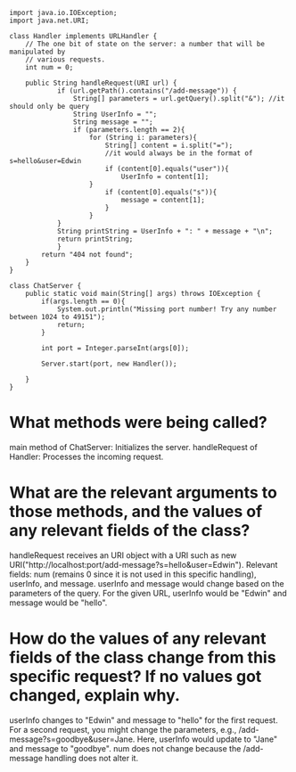 ```
import java.io.IOException;
import java.net.URI;

class Handler implements URLHandler {
    // The one bit of state on the server: a number that will be manipulated by
    // various requests.
    int num = 0;

    public String handleRequest(URI url) {
            if (url.getPath().contains("/add-message")) {
                String[] parameters = url.getQuery().split("&"); //it should only be query
                String UserInfo = "";
                String message = "";
                if (parameters.length == 2){
                    for (String i: parameters){
                        String[] content = i.split("=");
                        //it would always be in the format of s=hello&user=Edwin 
                        if (content[0].equals("user")){
                            UserInfo = content[1];
                    }   
                        if (content[0].equals("s")){
                            message = content[1];
                        }
                    }    
            } 
            String printString = UserInfo + ": " + message + "\n";
            return printString;
            }
        return "404 not found";
    }
}

class ChatServer {
    public static void main(String[] args) throws IOException {
        if(args.length == 0){
            System.out.println("Missing port number! Try any number between 1024 to 49151");
            return;
        }

        int port = Integer.parseInt(args[0]);

        Server.start(port, new Handler());
    
    }
}
```

# What methods were being called?

main method of ChatServer: Initializes the server.
handleRequest of Handler: Processes the incoming request.


# What are the relevant arguments to those methods, and the values of any relevant fields of the class?
handleRequest receives an URI object with a URI such as new URI("http://localhost:port/add-message?s=hello&user=Edwin").
Relevant fields: num (remains 0 since it is not used in this specific handling), userInfo, and message.
userInfo and message would change based on the parameters of the query. For the given URL, userInfo would be "Edwin" and message would be "hello".

# How do the values of any relevant fields of the class change from this specific request? If no values got changed, explain why.
userInfo changes to "Edwin" and message to "hello" for the first request.
For a second request, you might change the parameters, e.g., /add-message?s=goodbye&user=Jane. Here, userInfo would update to "Jane" and message to "goodbye".
num does not change because the /add-message handling does not alter it.







